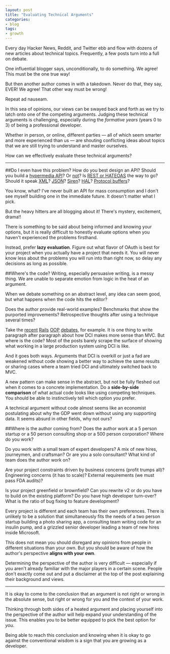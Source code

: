 ```yaml
---
layout: post
title: "Evaluating Technical Arguments"
categories:
- blog
tags:
- growth
---
```


Every day Hacker News, Reddit, and Twitter ebb and flow with dozens of new articles about
technical topics. Frequently, a few posts turn into a full on debate.

One influential blogger says, unconditionally, to do something. We agree! This must be the one 
true way!

But then another author comes in with a takedown. Never do that, they say, EVER! We agree! That 
other way must be wrong!

Repeat ad nauseam.

In this sea of opinions, our views can be swayed back and forth as we try to latch onto one
of the competing arguments. Judging these technical arguments is challenging, especially 
during the *formative years* (years 0 to 3) of being a professional developer.

Whether in person, or online, different parties &mdash; all of which seem smarter and more 
experienced than us &mdash; are shouting conflicting ideas about topics that we are still
trying to understand and master ourselves.

How can we effectively evaluate these technical arguments?

---

##Do I even have this problem?
How do you best design an API? Should you build a [hypermedia API][yes]? Or [not][no]? 
Is [REST or HATEOAS][rorh] the way to go? Should it speak [XML][xml]? [JSON][json]? 
[Siren][siren]? [HAL][hal]? [Protocol buffers][pb]?

You know, what? I've never built an API for mass consumption and I don't see myself building one 
in the immediate future. It doesn't matter what I pick.

But the heavy hitters are all blogging about it! There's mystery, excitement, drama!!

There is something to be said about being informed and knowing your options, but it is really
difficult to honestly evaluate options when you haven't experienced the problems firsthand.

Instead, prefer **lazy evaluation**. Figure out what flavor of OAuth is best for your project when
you actually have a project that needs it. You will never know less about the problems you will 
run into than right now, so delay any decisions as long as possible.

[yes]: http://blog.stateless.co/post/38378679843/hypermedia-apis-on-rails-why-dhh-should-give-a-fk
[no]: http://37signals.com/svn/posts/3373-getting-hyper-about-hypermedia-apis
[rorh]: http://timelessrepo.com/haters-gonna-hateoas
[xml]: http://scripting.com/2006/12/20.html#godBlessTheReinventers
[json]: http://timelessrepo.com/json-isnt-a-javascript-subset
[siren]: https://github.com/kevinswiber/siren
[hal]: http://stateless.co/hal_specification.html
[pb]: https://developers.google.com/protocol-buffers/docs/overview

##Where's the code?
Writing, especially persuasive writing, is a messy thing. We are unable to separate emotion 
from logic in the heat of an argument. 

When we debate something on an abstract level, any idea can seem good, but what happens when the 
code hits the editor?

Does the author provide real-world examples? Benchmarks that show the purported improvements?
Retrospective thoughts after using a technique several times?

Take the [recent][1] [Rails][2] [OOP][3] [debates][4], for example. It is one thing to write
paragraph after paragraph about how DCI makes more sense than MVC. But where is the code? Most 
of the posts barely scrape the surface of showing what working in a large production system using 
DCI is like.

And it goes both ways. Arguments that DCI is overkill or just a fad are weakened without code
showing a better way to achieve the same results or sharing cases where a team tried DCI and
ultimately switched back to MVC.

A new pattern can make sense in the abstract, but not be fully fleshed out when it comes to a
concrete implementation. Do a **side-by-side comparison** of what actual code looks like using 
competing techniques. You should be able to instinctively tell which option you prefer.

A technical argument without code almost seems like an economist postulating about why the GDP
went down without using any supporting data. It seems absurd in other fields, why not ours?

[1]: http://blog.codeclimate.com/blog/2012/12/19/dci-concerns-and-readable-code/
[2]: http://37signals.com/svn/posts/3372-put-chubby-models-on-a-diet-with-concerns
[3]: http://saturnflyer.com/blog/jim/2012/12/18/chubby-models-are-still-fat-with-concerns-dci-focuses-on-how-things-work-together/
[4]: http://andrzejonsoftware.blogspot.com/2012/01/dci-and-rails-lessons-learnt.html

##Where is the author coming from?
Does the author work at a 5 person startup or a 50 person consulting shop or a 500 person 
corporation? Where do you work?

Do you work with a small team of expert developers? A mix of new hires, journeymen, and
craftsman? Or are you a solo consultant? What kind of team does the author work on?

Are your project constraints driven by business concerns (profit trumps all)? Engineering
concerns (it has to scale)? External requirements (we must pass FDA audits)?

Is your project greenfield or brownfield? Can you rewrite v2 or do you have to build on the 
existing platform? Do you have high developer turn-over? What is the ratio of bug fixing 
to feature development?

Every project is different and each team has their own preferences. There is unlikely to be a 
solution that simultaneously fits the needs of a two person startup building a photo sharing app,
a consulting team writing code for an insulin pump, and a grizzled senior developer leading a 
team of new hires inside Microsoft.

This does not mean you should disregard any opinions from people in different situations than your
own. But you should be aware of how the author's perspective **aligns with your own**. 

Determining the perspective of the author is very difficult &mdash; especially if you aren't 
already familiar with the major players in a certain scene. People don't exactly come out and put
a disclaimer at the top of the post explaining their background and views.

---


It is okay to come to the conclusion that an argument is not right or wrong in the absolute sense,
but right or wrong for you and the context of your work.

Thinking through both sides of a heated argument and placing yourself into the perspective of the
author will help expand your understanding of the issue. This enables you to be better equipped 
to pick the best option for *you*.

Being able to reach this conclusion and knowing when it is okay to go against the conventional 
wisdom is a sign that you are growing as a developer.
